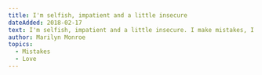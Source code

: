 ```yaml
---
title: I'm selfish, impatient and a little insecure
dateAdded: 2018-02-17
text: I'm selfish, impatient and a little insecure. I make mistakes, I am out of control and at times hard to handle. But if you can't handle me at my worst, then you sure as hell don't deserve me at my best.
author: Marilyn Monroe
topics: 
  - Mistakes
  - Love
---
```

